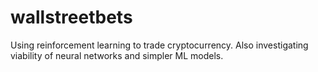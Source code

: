 # wallstreetbets
 Using reinforcement learning to trade cryptocurrency. Also investigating viability of neural networks and simpler ML models.
